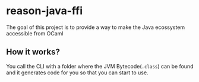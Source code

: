 # reason-java-ffi

The goal of this project is to provide a way to make the Java ecossystem accessible from OCaml

## How it works?

You call the CLI with a folder where the JVM Bytecode(`.class`) can be found and it generates code for you so that you can start to use.
